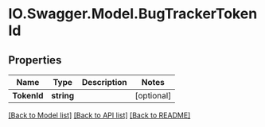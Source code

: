 # IO.Swagger.Model.BugTrackerTokenId
## Properties

Name | Type | Description | Notes
------------ | ------------- | ------------- | -------------
**TokenId** | **string** |  | [optional] 

[[Back to Model list]](../README.md#documentation-for-models) [[Back to API list]](../README.md#documentation-for-api-endpoints) [[Back to README]](../README.md)

